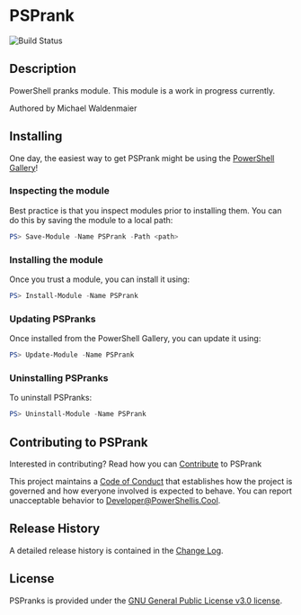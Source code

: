 # PSPrank

![Build Status](https://build.status.url.here)

## Description

PowerShell pranks module. This module is a work in progress currently.

Authored by Michael Waldenmaier

## Installing

One day, the easiest way to get PSPrank might be using the [PowerShell Gallery](https://powershellgallery.com/packages/PSPranks/)!

### Inspecting the module

Best practice is that you inspect modules prior to installing them. You can do this by saving the module to a local path:

``` PowerShell
PS> Save-Module -Name PSPrank -Path <path>
```

### Installing the module

Once you trust a module, you can install it using:

``` PowerShell
PS> Install-Module -Name PSPrank
```

### Updating PSPranks

Once installed from the PowerShell Gallery, you can update it using:

``` PowerShell
PS> Update-Module -Name PSPrank
```

### Uninstalling PSPranks

To uninstall PSPranks:

``` PowerShell
PS> Uninstall-Module -Name PSPrank
```

## Contributing to PSPrank

Interested in contributing? Read how you can [Contribute](contributing.md) to PSPrank

This project maintains a [Code of Conduct](code-of-conduct.md) that establishes how the project is governed and how everyone involved is expected to behave. You can report unacceptable behavior to [Developer@PowerShellis.Cool](mailto:Developer@PowerShellis.Cool).

## Release History

A detailed release history is contained in the [Change Log](CHANGELOG.md).

## License

PSPranks is provided under the [GNU General Public License v3.0 license](LICENSE.md).

